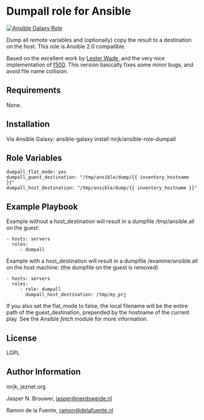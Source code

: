 Dumpall role for Ansible
========

[![Ansible Galaxy Role](https://img.shields.io/badge/Ansible%20Role-mrjk.dumpall-blue.svg?style=flat-square)](https://galaxy.ansible.com/detail#/role/6960)

Dump all remote variables and (optionally) copy the result to a destination on the host. This role is Ansible 2.0 compatible.

Based on the excellent work by [Lester Wade](https://coderwall.com/p/13lh6w), and the very nice implementation of [f500](https://github.com/f500/ansible-dumpall). This version basically fixes some minor bugs, and avoid file name collision.

Requirements
------------

None.

Installation
------------

Via Ansible Galaxy:
    ansible-galaxy install mrjk/ansible-role-dumpall


Role Variables
--------------

    dumpall_flat_mode: yes
    dumpall_guest_destination: "/tmp/ansible/dump/{{ inventory_hostname }}"
    dumpall_host_destination: "/tmp/ansible/dump/{{ inventory_hostname }}"

Example Playbook
-------------------------

Example without a host_destination will result in a dumpfile /tmp/ansible.all on the guest:

    - hosts: servers
      roles:
         - dumpall

Example with a host_destination will result in a dumpfile /examine/ansible.all on the host machine:
(the dumpfile on the guest is removed)

    - hosts: servers
      roles:
         - role: dumpall
           dumpall_host_destination: /tmp/my_prj


If you also set the flat_mode to false, the local filename will be the entire path of the guest_destination,
prepended by the hostname of the current play. See the Ansible _fetch_ module for more information.

License
-------

LGPL

Author Information
------------------

mrjk, jeznet.org

Jasper N. Brouwer, jasper@nerdsweide.nl

Ramon de la Fuente, ramon@delafuente.nl


